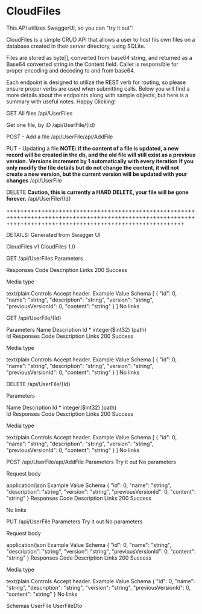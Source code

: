# CloudFiles

This API utilizes SwaggerUI, so you can "try it out"!

CloudFiles is a simple CRUD API that allows a user to host his own files on a database created in their server directory, using SQLite. 

Files are stored as byte[], converted from base64 string, and returned as a Base64 converted string in the Content field. 
Caller is responsible for proper encoding and decoding to and from base64.

Each endpoint is designed to utilize the REST verb for routing, so please ensure proper verbs are used when submitting calls.
Below you will find a more details about the endpoints along with sample objects, but here is a summary with useful notes. Happy Clicking!

GET All files
  ​/api​/UserFiles

Get one file, by ID
  ​/api​/UserFile​/{Id}

POST - Add a file
  ​/api​/UserFile​/api​/AddFile
  
PUT - Updating a file
**NOTE: if the content of a file is updated, a new record will be created in the db, and the old file will still exist as a previous version.**
**Versions increment by 1 automatically with every iteration**
**If you only modify the file details but do not change the content, it will not create a new version, but the current version will be updated with your changes**
  ​/api​/UserFile

DELETE
**Caution, this is currently a HARD DELETE, your file will be gone forever.**
​/api​/UserFile​/{Id}

+++++++++++++++++++++++++++++++++++++++++++++++++++++++++++++++++++++++++++++++++++++++++++++++++++++++++++++++++++++++++++++++++++++++++++++++++++++++++++++++

DETAILS: 
Generated from Swagger UI

CloudFiles v1
CloudFiles
 1.0 
 
GET
​/api​/UserFiles
Parameters

Responses
Code	Description	Links
200	
Success

Media type

text/plain
Controls Accept header.
Example Value
Schema
[
  {
    "id": 0,
    "name": "string",
    "description": "string",
    "version": "string",
    "previousVersionId": 0,
    "content": "string"
  }
]
No links

GET
​/api​/UserFile​/{Id}

Parameters
Name	Description
Id *
integer($int32)
(path)	
Id
Responses
Code	Description	Links
200	
Success

Media type

text/plain
Controls Accept header.
Example Value
Schema
[
  {
    "id": 0,
    "name": "string",
    "description": "string",
    "version": "string",
    "previousVersionId": 0,
    "content": "string"
  }
]
No links

DELETE
​/api​/UserFile​/{Id}

Parameters

Name	Description
Id *
integer($int32)
(path)	
Id
Responses
Code	Description	Links
200	
Success

Media type

text/plain
Controls Accept header.
Example Value
Schema
[
  {
    "id": 0,
    "name": "string",
    "description": "string",
    "version": "string",
    "previousVersionId": 0,
    "content": "string"
  }
]
No links

POST
​/api​/UserFile​/api​/AddFile
Parameters
Try it out
No parameters

Request body

application/json
Example Value
Schema
{
  "id": 0,
  "name": "string",
  "description": "string",
  "version": "string",
  "previousVersionId": 0,
  "content": "string"
}
Responses
Code	Description	Links
200	
Success

No links

PUT
​/api​/UserFile
Parameters
Try it out
No parameters

Request body

application/json
Example Value
Schema
{
  "id": 0,
  "name": "string",
  "description": "string",
  "version": "string",
  "previousVersionId": 0,
  "content": "string"
}
Responses
Code	Description	Links
200	
Success

Media type

text/plain
Controls Accept header.
Example Value
Schema
{
  "id": 0,
  "name": "string",
  "description": "string",
  "version": "string",
  "previousVersionId": 0,
  "content": "string"
}
No links

Schemas
UserFile
UserFileDto
